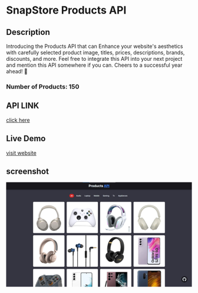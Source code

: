 # SnapStore Products API

## Description

Introducing the Products API that can Enhance your website's aesthetics with carefully selected product image, titles, prices, descriptions, brands, discounts, and more. Feel free to integrate this API into your next project and mention this API somewhere if you can. Cheers to a successful year ahead! 🎉

### Number of Products: 150

## API LINK
[click here](https://e-commerce-serverside.vercel.app/get)

## Live Demo
[visit website](https://products-api-demo.vercel.app/)

## screenshot

![App Screenshot](./public/assets/screenshot.jpg)